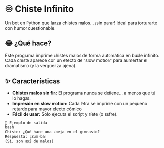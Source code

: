 # ♾️ Chiste Infinito

Un bot en Python que lanza chistes malos... ¡sin parar! Ideal para torturarte con humor cuestionable.

## 😂 ¿Qué hace?

Este programa imprime chistes malos de forma automática en bucle infinito. Cada chiste aparece con un efecto de "slow motion" para aumentar el dramatismo (y la vergüenza ajena).

## ✨ Características

- **Chistes malos sin fin:** El programa nunca se detiene... a menos que tú lo hagas.
- **Impresión en slow motion:** Cada letra se imprime con un pequeño retardo para mayor efecto cómico.
- **Fácil de usar:** Solo ejecuta el script y ríete (o sufre).

```python
🧪 Ejemplo de salida
bash
Chiste: ¿Qué hace una abeja en el gimnasio?
Respuesta: ¡Zum-ba!
(Sí, son así de malos)

